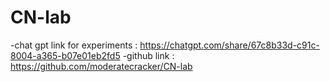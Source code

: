 # CN-lab

-chat gpt link for experiments : https://chatgpt.com/share/67c8b33d-c91c-8004-a365-b07e01eb2fd5
-github link : https://github.com/moderatecracker/CN-lab
